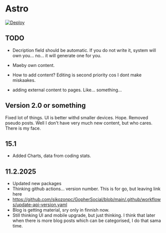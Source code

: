 # Astro
[![Deploy](https://github.com/jhalmu/AstroBlogi/actions/workflows/deploy.yml/badge.svg)](https://github.com/jhalmu/AstroBlogi/actions/workflows/deploy.yml)
## TODO

- Decription field should be automatic. If you do not write it, system will own you... no... it will generate one for you.
- Maeby own content.
- How to add content? Editing is second priority cos I dont make miskaakes.

- adding external content to pages. Like... something...


## Version 2.0 or something

Fixed lot of things. UI is better withd smaller devices. Hope. 
Removed pseudo posts. Well I don't have very much new content, but who cares. There is my face.

## 15.1

- Added Charts, data from coding stats.

## 11.2.2025 

- Updated new packages
- Thinking github actions... version number. This is for go, but leaving link here
- https://github.com/sikozonpc/GopherSocial/blob/main/.github/workflows/update-api-version.yaml
- Blog is getting material, sry only in finnish now. 
- Still thinking UI and mobile upgrade, but just thinking. I think that later when there is more blog posts which can be categorised, I do that sama time.